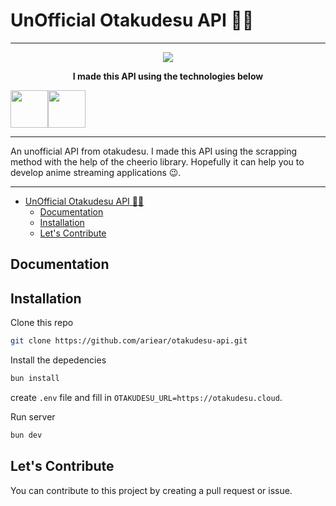 # UnOfficial Otakudesu API 👀🔥
---
<p align="center">
<img src="https://otakudesu.cloud/wp-content/uploads/2019/08/otakudesu.png" align="center" />
</p>
<p align="center">
 <b>I made this API using the technologies below</b>
</p>
<p align="center">
<div style="display: flex;" align="center">
<a href="https://hono.dev/?kawaii=true"><img src="https://hono.dev/images/logo-small.png" width="60px" /></a>
<a href="https://cheerio.js.org/"><img src="https://cheerio.js.org/img/orange-c.svg" width="60px" /></a>
</div>
</p>

---

An unofficial API from otakudesu. I made this API using the scrapping method with the help of the cheerio library. Hopefully it can help you to develop anime streaming applications 😉.

---

- [UnOfficial Otakudesu API 👀🔥](#unffficial-otakudesu-api-)
  - [Documentation](#documentation)
  - [Installation](#installation)
  - [Let's Contribute](lets-contribute)


## Documentation

## Installation

Clone this repo

```sh
git clone https://github.com/ariear/otakudesu-api.git
```

Install the depedencies

```sh
bun install
```

create `.env` file and fill in `OTAKUDESU_URL=https://otakudesu.cloud`.

Run server

```sh
bun dev
```

## Let's Contribute
You can contribute to this project by creating a pull request or issue.
